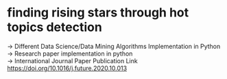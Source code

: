 # finding rising stars through hot topics detection

-> Different Data Science/Data Mining Algorithms Implementation in Python<br />
-> Research paper implementation in python<br />
-> International Journal Paper Publication Link
https://doi.org/10.1016/j.future.2020.10.013<br />
